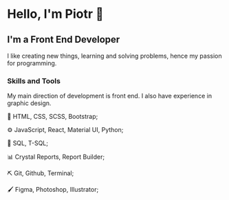 # Hello, I'm Piotr 👋
## I'm a Front End Developer

I like creating new things, learning and solving problems, hence my passion for programming.

### Skills and Tools

My main direction of development is front end. I also have experience in graphic design.

:straight_ruler: HTML, CSS, SCSS, Bootstrap;

:gear: JavaScript, React, Material UI, Python; 

📅 SQL, T-SQL;

📊 Crystal Reports, Report Builder;

:pick: Git, Github, Terminal;

:paintbrush: Figma, Photoshop, Illustrator;

